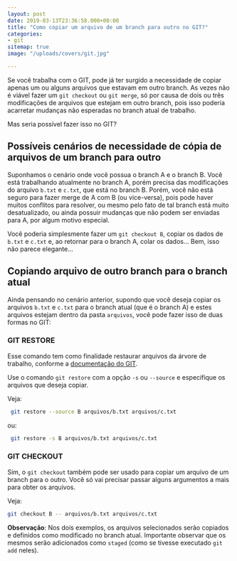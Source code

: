 ```yaml
---
layout: post
date: 2019-03-13T23:36:58.000+00:00
title: "Como copiar um arquivo de um branch para outro no GIT?"
categories:
- git
sitemap: true
image: "/uploads/covers/git.jpg"

---
```


Se você trabalha com o GIT, pode já ter surgido a necessidade de copiar apenas um ou alguns arquivos que estavam em outro branch. As vezes não é viável fazer um `git checkout` ou `git merge`, só por causa de dois ou três modificações de arquivos que estejam em outro branch, pois isso poderia acarretar mudanças não esperadas no branch atual de trabalho.

Mas seria possível fazer isso no GIT?


## Possíveis cenários de necessidade de cópia de arquivos de um branch para outro

Suponhamos o cenário onde você possua o branch A e o branch B. Você está trabalhando atualmente no branch A, porém precisa das modificações do arquivo `b.txt` e `c.txt`, que está no branch B. Porém, você não está seguro para fazer merge de A com B (ou vice-versa), pois pode haver muitos conflitos para resolver, ou mesmo pelo fato de tal branch está muito desatualizado, ou ainda possuir mudanças que não podem ser enviadas para A, por algum motivo especial.

Você poderia simplesmente fazer um `git checkout B`, copiar os dados de `b.txt` e `c.txt` e, ao retornar para o branch A, colar os dados...
Bem, isso não parece elegante...

## Copiando arquivo de outro branch para o branch atual

Ainda pensando no cenário anterior, supondo que você deseja copiar os arquivos `b.txt` e `c.txt` para o branch atual (que é o branch A) e estes arquivos estejam dentro da pasta `arquivos`, você pode fazer isso de duas formas no GIT:


### GIT RESTORE
Esse comando tem como finalidade restaurar arquivos da árvore de trabalho, conforme a [documentação do GIT](https://git-scm.com/docs/git-restore).

Use o comando `git restore` com a opção `-s` ou `--source` e especifique os arquivos que deseja copiar. 

Veja:

```bash
 git restore --source B arquivos/b.txt arquivos/c.txt
```

ou:

```bash
 git restore -s B arquivos/b.txt arquivos/c.txt
```
### GIT CHECKOUT

Sim, o `git checkout` também pode ser usado para copiar um arquivo de um branch para o outro. Você só vai precisar passar alguns argumentos a mais para obter os arquivos.

Veja:


```bash
git checkout B -- arquivos/b.txt arquivos/c.txt
```


**Observação**: Nos dois exemplos, os arquivos selecionados serão copiados e definidos como modificado no branch atual. Importante observar que os mesmos serão adicionados como `staged` (como se tivesse executado `git add` neles).
